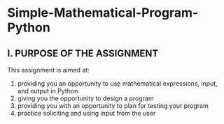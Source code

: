 # Simple-Mathematical-Program-Python

## I. PURPOSE OF THE ASSIGNMENT

This assignment is aimed at:

1. providing you an opportunity to use mathematical expressions, input, and output in Python
2. giving you the opportunity to design a program
3. providing you with an opportunity to plan for testing your program
4. practice soliciting and using input from the user
